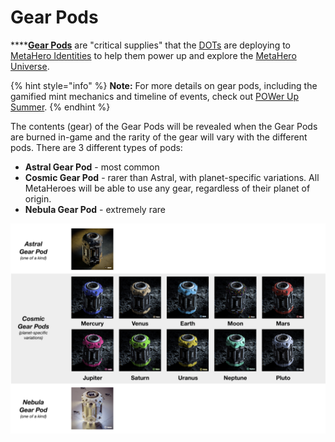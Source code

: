 # Gear Pods

****[**Gear Pods**](https://metaherouniverse.com/gearpods.html) are "critical supplies" that the [DOTs](DOTs.md) are deploying to [MetaHero Identities](identities.md) to help them power up and explore the [MetaHero Universe](./).

{% hint style="info" %}
**Note:** For more details on gear pods, including the gamified mint mechanics and timeline of events, check out [POWer Up Summer](../../../whats-on/POWerUpSummer.md).
{% endhint %}

The contents (gear) of the Gear Pods will be revealed when the Gear Pods are burned in-game and the rarity of the gear will vary with the different pods. There are 3 different types of pods:

* **Astral Gear Pod** - most common
* **Cosmic Gear Pod** - rarer than Astral, with planet-specific variations. All MetaHeroes will be able to use any gear, regardless of their planet of origin.
* **Nebula Gear Pod** - extremely rare

![In total, there are 12 variations of the Gear Pods: 1 Astral, 10 Cosmic and 1 Nebula](<../../../.gitbook/assets/gear pods>)
